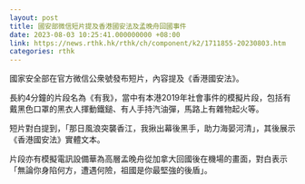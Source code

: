 ```yaml
---
layout: post
title: 國安部微信短片提及香港國安法及孟晚舟回國事件
date: 2023-08-03 10:25:41.000000000 +08:00
link: https://news.rthk.hk/rthk/ch/component/k2/1711855-20230803.htm
categories: rthk
---
```


國家安全部在官方微信公衆號發布短片，內容提及《香港國安法》。

長約4分鐘的片段名為《有我》，當中有本港2019年社會事件的模擬片段，包括有戴黑色口罩的黑衣人揮動鐵鎚、有人手持汽油彈，馬路上有雜物起火等。

短片對白提到，「那日風浪突襲香江，我揪出幕後黑手，助力海晏河清」，其後展示《香港國安法》實體文本。

片段亦有模擬電訊設備華為高層孟晚舟從加拿大回國後在機場的畫面，對白表示「無論你身陷何方，遭遇何險，祖國是你最堅強的後盾」。

